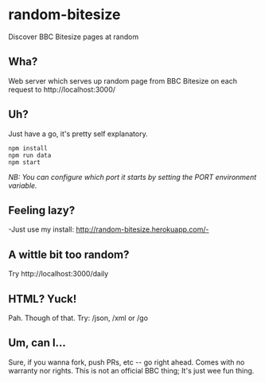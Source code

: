 # random-bitesize

Discover BBC Bitesize pages at random

## Wha?

Web server which serves up random page from BBC Bitesize on each request to http://localhost:3000/

## Uh?

Just have a go, it's pretty self explanatory.

```
npm install
npm run data
npm start
```

*NB: You can configure which port it starts by setting the PORT environment variable.*

## Feeling lazy?

-Just use my install: http://random-bitesize.herokuapp.com/-

## A wittle bit too random?

Try http://localhost:3000/daily

## HTML? Yuck!

Pah. Though of that. Try:  /json, /xml or /go

## Um, can I...

Sure, if you wanna fork, push PRs, etc -- go right ahead. Comes with no warranty nor rights. This is not an official BBC thing; It's just wee fun thing. 
